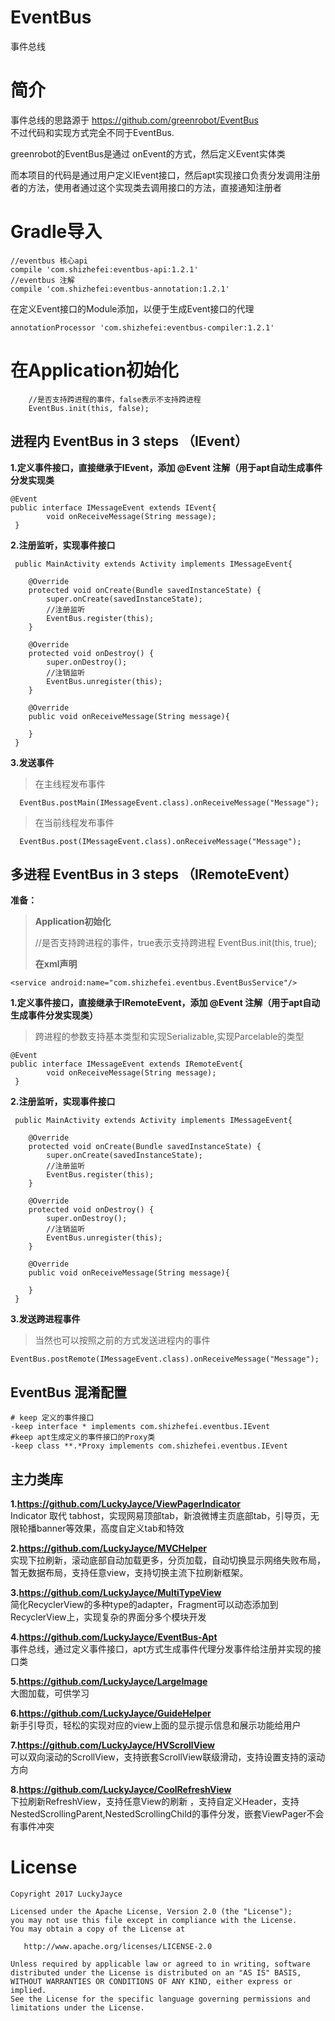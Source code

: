 # EventBus
事件总线

# 简介
事件总线的思路源于 https://github.com/greenrobot/EventBus  
不过代码和实现方式完全不同于EventBus.

greenrobot的EventBus是通过 onEvent的方式，然后定义Event实体类  

而本项目的代码是通过用户定义IEvent接口，然后apt实现接口负责分发调用注册者的方法，使用者通过这个实现类去调用接口的方法，直接通知注册者

# Gradle导入

```
//eventbus 核心api
compile 'com.shizhefei:eventbus-api:1.2.1'
//eventbus 注解
compile 'com.shizhefei:eventbus-annotation:1.2.1'
```

在定义Event接口的Module添加，以便于生成Event接口的代理

```
annotationProcessor 'com.shizhefei:eventbus-compiler:1.2.1'
```

# 在Application初始化

		//是否支持跨进程的事件，false表示不支持跨进程
		EventBus.init(this, false);

## 进程内 EventBus in 3 steps （IEvent）

**1.定义事件接口，直接继承于IEvent，添加 @Event 注解（用于apt自动生成事件分发实现类**

	@Event
	public interface IMessageEvent extends IEvent{
	    	void onReceiveMessage(String message);
	 }

**2.注册监听，实现事件接口**

	 public MainActivity extends Activity implements IMessageEvent{
	
	    @Override
	    protected void onCreate(Bundle savedInstanceState) {
	        super.onCreate(savedInstanceState);
			//注册监听
			EventBus.register(this);
		}
	
	    @Override
	    protected void onDestroy() {
	        super.onDestroy();
			//注销监听
			EventBus.unregister(this);
	    }
	
		@Override
		public void onReceiveMessage(String message){
	
	    }
	 }

**3.发送事件**

>在主线程发布事件

      EventBus.postMain(IMessageEvent.class).onReceiveMessage("Message");


>在当前线程发布事件

      EventBus.post(IMessageEvent.class).onReceiveMessage("Message");

## 多进程 EventBus in 3 steps （IRemoteEvent）
**准备：**
>**Application初始化**
>
>   //是否支持跨进程的事件，true表示支持跨进程
>  	EventBus.init(this, true);
>
>**在xml声明**
>
  	<service android:name="com.shizhefei.eventbus.EventBusService"/>


**1.定义事件接口，直接继承于IRemoteEvent，添加 @Event 注解（用于apt自动生成事件分发实现类）**
>跨进程的参数支持基本类型和实现Serializable,实现Parcelable的类型

	@Event
	public interface IMessageEvent extends IRemoteEvent{
	    	void onReceiveMessage(String message);
	 }

**2.注册监听，实现事件接口**

	 public MainActivity extends Activity implements IMessageEvent{
	
	    @Override
	    protected void onCreate(Bundle savedInstanceState) {
	        super.onCreate(savedInstanceState);
			//注册监听
			EventBus.register(this);
		}
	
	    @Override
	    protected void onDestroy() {
	        super.onDestroy();
			//注销监听
			EventBus.unregister(this);
	    }
	
		@Override
		public void onReceiveMessage(String message){
	
	    }
	 }

**3.发送跨进程事件**
>当然也可以按照之前的方式发送进程内的事件

	EventBus.postRemote(IMessageEvent.class).onReceiveMessage("Message");



## EventBus 混淆配置

```
# keep 定义的事件接口
-keep interface * implements com.shizhefei.eventbus.IEvent
#keep apt生成定义的事件接口的Proxy类
-keep class **.*Proxy implements com.shizhefei.eventbus.IEvent
```

## 主力类库 ##

**1.https://github.com/LuckyJayce/ViewPagerIndicator**  
Indicator 取代 tabhost，实现网易顶部tab，新浪微博主页底部tab，引导页，无限轮播banner等效果，高度自定义tab和特效

**2.https://github.com/LuckyJayce/MVCHelper**  
实现下拉刷新，滚动底部自动加载更多，分页加载，自动切换显示网络失败布局，暂无数据布局，支持任意view，支持切换主流下拉刷新框架。

**3.https://github.com/LuckyJayce/MultiTypeView**  
简化RecyclerView的多种type的adapter，Fragment可以动态添加到RecyclerView上，实现复杂的界面分多个模块开发

**4.https://github.com/LuckyJayce/EventBus-Apt**  
事件总线，通过定义事件接口，apt方式生成事件代理分发事件给注册并实现的接口类

**5.https://github.com/LuckyJayce/LargeImage**  
大图加载，可供学习

**6.https://github.com/LuckyJayce/GuideHelper**   
新手引导页，轻松的实现对应的view上面的显示提示信息和展示功能给用户  

**7.https://github.com/LuckyJayce/HVScrollView**  
可以双向滚动的ScrollView，支持嵌套ScrollView联级滑动，支持设置支持的滚动方向

**8.https://github.com/LuckyJayce/CoolRefreshView**   
下拉刷新RefreshView，支持任意View的刷新 ，支持自定义Header，支持NestedScrollingParent,NestedScrollingChild的事件分发，嵌套ViewPager不会有事件冲突

# License

	Copyright 2017 LuckyJayce
	
	Licensed under the Apache License, Version 2.0 (the "License");
	you may not use this file except in compliance with the License.
	You may obtain a copy of the License at
	
	   http://www.apache.org/licenses/LICENSE-2.0
	
	Unless required by applicable law or agreed to in writing, software
	distributed under the License is distributed on an "AS IS" BASIS,
	WITHOUT WARRANTIES OR CONDITIONS OF ANY KIND, either express or implied.
	See the License for the specific language governing permissions and
	limitations under the License.
